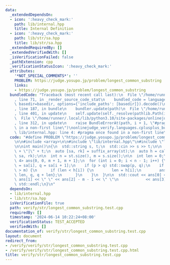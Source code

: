 ```yaml
---
data:
  _extendedDependsOn:
  - icon: ':heavy_check_mark:'
    path: lib/internal.hpp
    title: Internal Definition
  - icon: ':heavy_check_mark:'
    path: lib/str/sa.hpp
    title: lib/str/sa.hpp
  _extendedRequiredBy: []
  _extendedVerifiedWith: []
  _isVerificationFailed: false
  _pathExtension: cpp
  _verificationStatusIcon: ':heavy_check_mark:'
  attributes:
    '*NOT_SPECIAL_COMMENTS*': ''
    PROBLEM: https://judge.yosupo.jp/problem/longest_common_substring
    links:
    - https://judge.yosupo.jp/problem/longest_common_substring
  bundledCode: "Traceback (most recent call last):\n  File \"/home/runner/.local/lib/python3.10/site-packages/onlinejudge_verify/documentation/build.py\"\
    , line 71, in _render_source_code_stat\n    bundled_code = language.bundle(stat.path,\
    \ basedir=basedir, options={'include_paths': [basedir]}).decode()\n  File \"/home/runner/.local/lib/python3.10/site-packages/onlinejudge_verify/languages/cplusplus.py\"\
    , line 187, in bundle\n    bundler.update(path)\n  File \"/home/runner/.local/lib/python3.10/site-packages/onlinejudge_verify/languages/cplusplus_bundle.py\"\
    , line 401, in update\n    self.update(self._resolve(pathlib.Path(included), included_from=path))\n\
    \  File \"/home/runner/.local/lib/python3.10/site-packages/onlinejudge_verify/languages/cplusplus_bundle.py\"\
    , line 312, in update\n    raise BundleErrorAt(path, i + 1, \"#pragma once found\
    \ in a non-first line\")\nonlinejudge_verify.languages.cplusplus_bundle.BundleErrorAt:\
    \ lib/internal.hpp: line 4: #pragma once found in a non-first line\n"
  code: "#define PROBLEM \"https://judge.yosupo.jp/problem/longest_common_substring\"\
    \n\n#include <array>\n\n#include \"lib/internal.hpp\"\n#include \"lib/str/sa.hpp\"\
    \n\nint main()\n{\n  std::string s, t;\n  std::cin >> s >> t;\n\n  auto st = s\
    \ + \"|\" + t;\n  auto [sa, rk] = suffix_array(st);\n  auto h = calc_height(st,\
    \ sa, rk);\n\n  int n = st.size(), m = s.size();\n\n  int len = 0;\n  std::array<int,\
    \ 4> ans{0, 0, m + 1, m + 1};\n  for (int i = 0; i < n - 1; i++) {\n    int p\
    \ = sa[i], q = sa[i + 1];\n    if (p > q) std::swap(p, q);\n    if (p < m && q\
    \ > m) {\n      if (len < h[i]) {\n        len = h[i];\n        ans = {p, p +\
    \ len, q, q + len};\n      }\n    }\n  }\n\n  std::cout << ans[0] << \" \" <<\
    \ ans[1] << \" \" << ans[2] - m - 1 << \" \"\n            << ans[3] - m - 1 <<\
    \ std::endl;\n}\n"
  dependsOn:
  - lib/internal.hpp
  - lib/str/sa.hpp
  isVerificationFile: true
  path: verify/str/longest_common_substring.test.cpp
  requiredBy: []
  timestamp: '2024-06-14 10:22:24+08:00'
  verificationStatus: TEST_ACCEPTED
  verifiedWith: []
documentation_of: verify/str/longest_common_substring.test.cpp
layout: document
redirect_from:
- /verify/verify/str/longest_common_substring.test.cpp
- /verify/verify/str/longest_common_substring.test.cpp.html
title: verify/str/longest_common_substring.test.cpp
---
```

